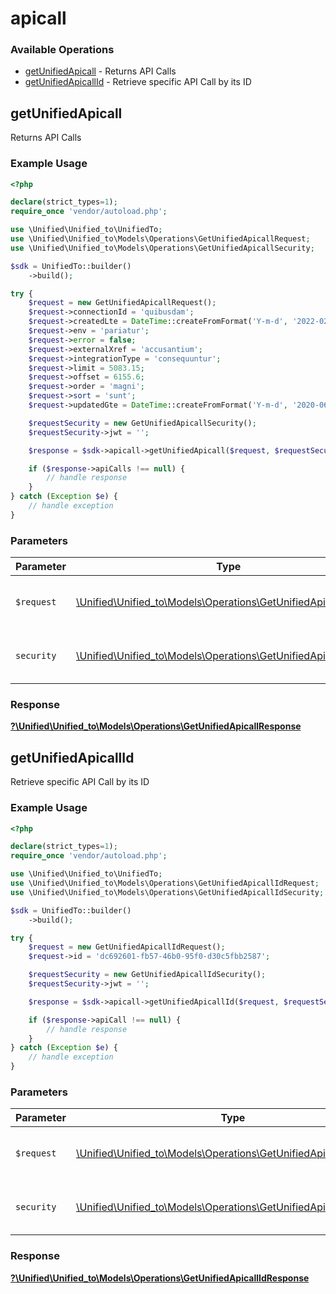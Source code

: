 # apicall

### Available Operations

* [getUnifiedApicall](#getunifiedapicall) - Returns API Calls
* [getUnifiedApicallId](#getunifiedapicallid) - Retrieve specific API Call by its ID

## getUnifiedApicall

Returns API Calls

### Example Usage

```php
<?php

declare(strict_types=1);
require_once 'vendor/autoload.php';

use \Unified\Unified_to\UnifiedTo;
use \Unified\Unified_to\Models\Operations\GetUnifiedApicallRequest;
use \Unified\Unified_to\Models\Operations\GetUnifiedApicallSecurity;

$sdk = UnifiedTo::builder()
    ->build();

try {
    $request = new GetUnifiedApicallRequest();
    $request->connectionId = 'quibusdam';
    $request->createdLte = DateTime::createFromFormat('Y-m-d', '2022-02-04');
    $request->env = 'pariatur';
    $request->error = false;
    $request->externalXref = 'accusantium';
    $request->integrationType = 'consequuntur';
    $request->limit = 5083.15;
    $request->offset = 6155.6;
    $request->order = 'magni';
    $request->sort = 'sunt';
    $request->updatedGte = DateTime::createFromFormat('Y-m-d', '2020-06-16');

    $requestSecurity = new GetUnifiedApicallSecurity();
    $requestSecurity->jwt = '';

    $response = $sdk->apicall->getUnifiedApicall($request, $requestSecurity);

    if ($response->apiCalls !== null) {
        // handle response
    }
} catch (Exception $e) {
    // handle exception
}
```

### Parameters

| Parameter                                                                                                               | Type                                                                                                                    | Required                                                                                                                | Description                                                                                                             |
| ----------------------------------------------------------------------------------------------------------------------- | ----------------------------------------------------------------------------------------------------------------------- | ----------------------------------------------------------------------------------------------------------------------- | ----------------------------------------------------------------------------------------------------------------------- |
| `$request`                                                                                                              | [\Unified\Unified_to\Models\Operations\GetUnifiedApicallRequest](../../models/operations/GetUnifiedApicallRequest.md)   | :heavy_check_mark:                                                                                                      | The request object to use for the request.                                                                              |
| `security`                                                                                                              | [\Unified\Unified_to\Models\Operations\GetUnifiedApicallSecurity](../../models/operations/GetUnifiedApicallSecurity.md) | :heavy_check_mark:                                                                                                      | The security requirements to use for the request.                                                                       |


### Response

**[?\Unified\Unified_to\Models\Operations\GetUnifiedApicallResponse](../../models/operations/GetUnifiedApicallResponse.md)**


## getUnifiedApicallId

Retrieve specific API Call by its ID

### Example Usage

```php
<?php

declare(strict_types=1);
require_once 'vendor/autoload.php';

use \Unified\Unified_to\UnifiedTo;
use \Unified\Unified_to\Models\Operations\GetUnifiedApicallIdRequest;
use \Unified\Unified_to\Models\Operations\GetUnifiedApicallIdSecurity;

$sdk = UnifiedTo::builder()
    ->build();

try {
    $request = new GetUnifiedApicallIdRequest();
    $request->id = 'dc692601-fb57-46b0-95f0-d30c5fbb2587';

    $requestSecurity = new GetUnifiedApicallIdSecurity();
    $requestSecurity->jwt = '';

    $response = $sdk->apicall->getUnifiedApicallId($request, $requestSecurity);

    if ($response->apiCall !== null) {
        // handle response
    }
} catch (Exception $e) {
    // handle exception
}
```

### Parameters

| Parameter                                                                                                                   | Type                                                                                                                        | Required                                                                                                                    | Description                                                                                                                 |
| --------------------------------------------------------------------------------------------------------------------------- | --------------------------------------------------------------------------------------------------------------------------- | --------------------------------------------------------------------------------------------------------------------------- | --------------------------------------------------------------------------------------------------------------------------- |
| `$request`                                                                                                                  | [\Unified\Unified_to\Models\Operations\GetUnifiedApicallIdRequest](../../models/operations/GetUnifiedApicallIdRequest.md)   | :heavy_check_mark:                                                                                                          | The request object to use for the request.                                                                                  |
| `security`                                                                                                                  | [\Unified\Unified_to\Models\Operations\GetUnifiedApicallIdSecurity](../../models/operations/GetUnifiedApicallIdSecurity.md) | :heavy_check_mark:                                                                                                          | The security requirements to use for the request.                                                                           |


### Response

**[?\Unified\Unified_to\Models\Operations\GetUnifiedApicallIdResponse](../../models/operations/GetUnifiedApicallIdResponse.md)**

